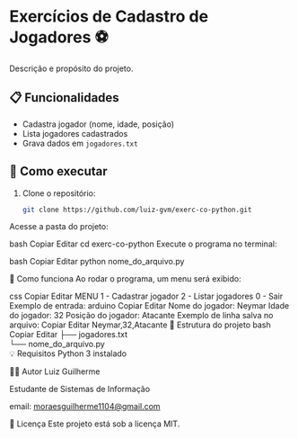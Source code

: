 # Exercícios de Cadastro de Jogadores ⚽

Descrição e propósito do projeto.

## 📋 Funcionalidades

- Cadastra jogador (nome, idade, posição)
- Lista jogadores cadastrados
- Grava dados em `jogadores.txt`

## 🚀 Como executar

1. Clone o repositório:
   ```bash
   git clone https://github.com/luiz-gvm/exerc-co-python.git
Acesse a pasta do projeto:

bash
Copiar
Editar
cd exerc-co-python
Execute o programa no terminal:

bash
Copiar
Editar
python nome_do_arquivo.py

💾 Como funciona
Ao rodar o programa, um menu será exibido:

css
Copiar
Editar
MENU
1 - Cadastrar jogador
2 - Listar jogadores
0 - Sair
Exemplo de entrada:
arduino
Copiar
Editar
Nome do jogador: Neymar
Idade do jogador: 32
Posição do jogador: Atacante
Exemplo de linha salva no arquivo:
Copiar
Editar
Neymar,32,Atacante
📁 Estrutura do projeto
bash
Copiar
Editar
├── jogadores.txt         
└── nome_do_arquivo.py   
💡 Requisitos
Python 3 instalado

👨‍💻 Autor
Luiz Guilherme

Estudante de Sistemas de Informação

email: moraesguilherme1104@gmail.com

📄 Licença
Este projeto está sob a licença MIT.

